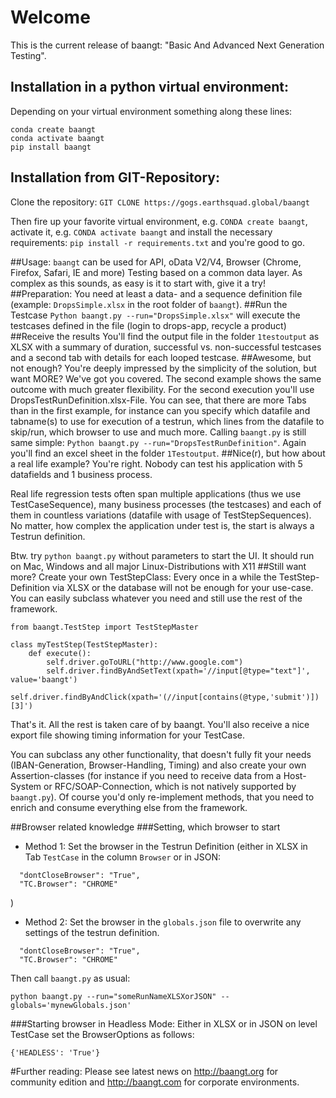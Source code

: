 # Welcome
This is the current release of baangt: "Basic And Advanced Next Generation Testing".

## Installation in a python virtual environment:
Depending on your virtual environment something along these lines:
```
conda create baangt
conda activate baangt
pip install baangt
```

## Installation from GIT-Repository:
Clone the repository: ``GIT CLONE https://gogs.earthsquad.global/baangt``

Then fire up your favorite virtual environment, e.g. 
`CONDA create baangt`, activate it, e.g. `CONDA activate baangt` and install the necessary requirements: `pip install -r requirements.txt` and you're good to go.

##Usage:
``baangt`` can be used for API, oData V2/V4, Browser (Chrome, Firefox, Safari, IE and more) Testing based on a common data layer. As complex as this sounds, as easy is it to start with, give it a try!
##Preparation:
You need at least a data- and a sequence definition file (example: `DropsSimple.xlsx` in the root folder of `baangt`).
##Run the Testcase
``Python baangt.py --run="DropsSimple.xlsx"`` will execute the testcases defined in the file (login to drops-app, recycle a product)
##Receive the results
You'll find the output file in the folder `1testoutput` as XLSX with a summary of duration, successful vs. non-successful testcases and a second tab with details for each looped testcase.
##Awesome, but not enough?
You're deeply impressed by the simplicity of the solution, but want MORE? We've got you covered. The second example shows the same outcome with much greater flexibility. For the second execution you'll use DropsTestRunDefinition.xlsx-File. You can see, that there are more Tabs than in the first example, for instance can you specify which datafile and tabname(s) to use for execution of a testrun, which lines from the datafile to skip/run, which browser to use and much more.
Calling ``baangt.py`` is still same simple:
`Python baangt.py --run="DropsTestRunDefinition"`. Again you'll find an excel sheet in the folder `1Testoutput`.
##Nice(r), but how about a real life example?
You're right. Nobody can test his application with 5 datafields and 1 business process. 

Real life regression tests often span multiple applications (thus we use TestCaseSequence), many business processes (the testcases) and each of them in countless variations (datafile with usage of TestStepSequences). 
No matter, how complex the application under test is, the start is always a Testrun definition. 

Btw. try `python baangt.py` without parameters to start the UI. It should run on Mac, Windows and all major Linux-Distributions with X11 
##Still want more? Create your own TestStepClass:
Every once in a while the TestStep-Definition via XLSX or the database will not be enough for your use-case. You can easily subclass whatever you need and still use the rest of the framework.
```
from baangt.TestStep import TestStepMaster

class myTestStep(TestStepMaster):
    def execute():
        self.driver.goToURL("http://www.google.com")
        self.driver.findByAndSetText(xpath='//input[@type="text"]', value='baangt')
        self.driver.findByAndClick(xpath='(//input[contains(@type,'submit')])[3]')

```

That's it. All the rest is taken care of by baangt. You'll also receive a nice export file showing timing information for your TestCase.

You can subclass any other functionality, that doesn't fully fit your needs (IBAN-Generation, Browser-Handling, Timing) and also create your own Assertion-classes (for instance if you need to receive data from a Host-System or RFC/SOAP-Connection, which is not natively supported by ``baangt.py``). Of course you'd only re-implement methods, that you need to enrich and consume everything else from the framework.

##Browser related knowledge
###Setting, which browser to start
* Method 1:
Set the browser in the Testrun Definition (either in XLSX in Tab `TestCase` in the column `Browser` or in JSON:

```
  "dontCloseBrowser": "True",
  "TC.Browser": "CHROME"
``` 
)

* Method 2:
Set the browser in the `globals.json` file to overwrite any settings of the testrun definition.
```
  "dontCloseBrowser": "True",
  "TC.Browser": "CHROME"
``` 
Then call `baangt.py` as usual:

`python baangt.py --run="someRunNameXLSXorJSON" --globals='mynewGlobals.json'`

###Starting browser in Headless Mode:
Either in XLSX or in JSON on level TestCase set the BrowserOptions as follows:

`{'HEADLESS': 'True'}`

#Further reading:
Please see latest news on http://baangt.org for community edition and http://baangt.com for corporate environments.